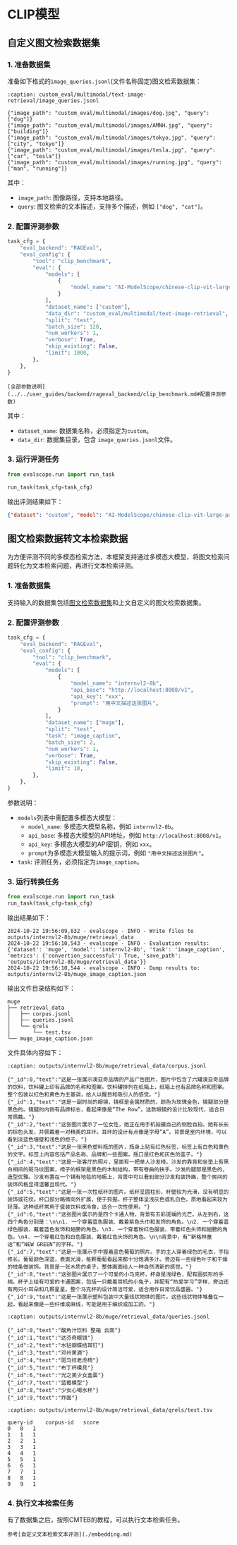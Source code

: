 # CLIP模型

## 自定义图文检索数据集

### 1. 准备数据集
准备如下格式的`image_queries.jsonl`(文件名称固定)图文检索数据集：

```{code-block} json
:caption: custom_eval/multimodal/text-image-retrieval/image_queries.jsonl

{"image_path": "custom_eval/multimodal/images/dog.jpg", "query": ["dog"]}
{"image_path": "custom_eval/multimodal/images/AMNH.jpg", "query": ["building"]}
{"image_path": "custom_eval/multimodal/images/tokyo.jpg", "query": ["city", "tokyo"]}
{"image_path": "custom_eval/multimodal/images/tesla.jpg", "query": ["car", "tesla"]}
{"image_path": "custom_eval/multimodal/images/running.jpg", "query": ["man", "running"]}
```
其中：
- `image_path`: 图像路径，支持本地路径。
- `query`: 图文检索的文本描述，支持多个描述，例如 `["dog", "cat"]`。

### 2. 配置评测参数

```python
task_cfg = {
    "eval_backend": "RAGEval",
    "eval_config": {
        "tool": "clip_benchmark",
        "eval": {
            "models": [
                {
                    "model_name": "AI-ModelScope/chinese-clip-vit-large-patch14-336px",
                }
            ],
            "dataset_name": ["custom"],
            "data_dir": "custom_eval/multimodal/text-image-retrieval",
            "split": "test",
            "batch_size": 128,
            "num_workers": 1,
            "verbose": True,
            "skip_existing": False,
            "limit": 1000,
        },
    },
}
```
```{seealso}
[全部参数说明](../../user_guides/backend/rageval_backend/clip_benchmark.md#配置评测参数)
```
其中：
- `dataset_name`: 数据集名称，必须指定为`custom`。
- `data_dir`: 数据集目录，包含 `image_queries.jsonl`文件。

### 3. 运行评测任务
```python
from evalscope.run import run_task

run_task(task_cfg=task_cfg)
```

输出评测结果如下：
```json
{"dataset": "custom", "model": "AI-ModelScope/chinese-clip-vit-large-patch14-336px", "task": "zeroshot_retrieval", "metrics": {"image_retrieval_recall@5": 1.0, "text_retrieval_recall@5": 1.0}}
```

## 图文检索数据转文本检索数据
为方便评测不同的多模态检索方法，本框架支持通过多模态大模型，将图文检索问题转化为文本检索问题，再进行文本检索评测。

### 1. 准备数据集

支持输入的数据集包括[图文检索数据集](../../user_guides/backend/rageval_backend/clip_benchmark.md#支持的数据集)和上文自定义的图文检索数据集。

### 2. 配置评测参数
```python
task_cfg = {
    "eval_backend": "RAGEval",
    "eval_config": {
        "tool": "clip_benchmark",
        "eval": {
            "models": [
                {
                    "model_name": "internvl2-8b",
                    "api_base": "http://localhost:8008/v1",
                    "api_key": "xxx",
                    "prompt": "用中文描述这张图片",
                }
            ],
            "dataset_name": ["muge"],
            "split": "test",
            "task": "image_caption",
            "batch_size": 2,
            "num_workers": 1,
            "verbose": True,
            "skip_existing": False,
            "limit": 10,
        },
    },
}
```
参数说明：
- `models`列表中需配置多模态大模型：
    - `model_name`: 多模态大模型名称，例如 `internvl2-8b`。
    - `api_base`: 多模态大模型的API地址，例如 `http://localhost:8008/v1`。
    - `api_key`: 多模态大模型的API密钥，例如 `xxx`。
    - `prompt`为多模态大模型输入的提示词，例如 `"用中文描述这张图片"`。
- `task`: 评测任务，必须指定为`image_caption`。

### 3. 运行转换任务
```python
from evalscope.run import run_task
run_task(task_cfg=task_cfg)
```

输出结果如下：
```
2024-10-22 19:56:09,832 - evalscope - INFO - Write files to outputs/internvl2-8b/muge/retrieval_data
2024-10-22 19:56:10,543 - evalscope - INFO - Evaluation results: {'dataset': 'muge', 'model': 'internvl2-8b', 'task': 'image_caption', 'metrics': {'convertion_successful': True, 'save_path': 'outputs/internvl2-8b/muge/retrieval_data'}}
2024-10-22 19:56:10,544 - evalscope - INFO - Dump results to: outputs/internvl2-8b/muge_image_caption.json
```

输出文件目录结构如下：
```
muge
├── retrieval_data
│   ├── corpus.jsonl
│   ├── queries.jsonl
│   └── qrels
│       └── test.tsv
└── muge_image_caption.json
```
文件具体内容如下：
```{code-block} json
:caption: outputs/internvl2-8b/muge/retrieval_data/corpus.jsonl

{"_id":0,"text":"这是一张展示澳亚奇品牌的产品广告图片，图片中包含了六罐澳亚奇品牌的饮料，饮料罐上印有品牌的名称和图案。饮料罐排列在纸箱上，纸箱上也有品牌名称和图案。整个包装以红色和黄色为主基调，给人以醒目和吸引人的感觉。"}
{"_id":1,"text":"这是一副时尚的眼镜，镜框是金属材质的，颜色为玫瑰金色，镜腿部分是黑色的。镜腿的内侧有品牌标志，看起来像是“The Row”。这款眼镜的设计比较现代，适合日常佩戴。"}
{"_id":2,"text":"这张图片展示了一位女性，她正在用手机拍摄自己的侧脸自拍。她有长长的棕色头发，并佩戴着一对精美的耳环。耳环的设计有点像是字母“A”。背景是室内环境，可以看到淡蓝色墙壁和浅色的柜子。"}
{"_id":3,"text":"这是一张黑色塑料瓶的图片，瓶身上贴有红色标签，标签上有白色和黄色的文字。标签上内容包括产品名称、品牌和一些图案。瓶口是红色和灰色的盖子。"}
{"_id":4,"text":"这是一张客厅的照片，里面有一把单人沙发椅。沙发的靠背和坐垫上有黑白相间的斑马纹图案，椅子的框架是黑色的木制结构，带有卷曲的扶手。沙发的腿部是黑色的，造型优雅。沙发布置在一个铺有地毯的地板上，背景中可以看到部分沙发和装饰画，整个房间的装饰风格显得温馨且现代。"}
{"_id":5,"text":"这是一张一次性纸杯的图片。纸杯呈圆柱形，杯壁较为光滑，没有明显的装饰或花纹。杯口部分略微向外扩展，便于抓握。杯子整体呈浅灰色或乳白色，质地看起来较为轻薄。这种纸杯常用于盛装饮料或冷食，适合一次性使用。"}
{"_id":6,"text":"这张图片展示的是四个卡通人物，背景有五彩斑斓的光芒。从左到右，这四个角色分别是：\n\n1. 一个穿着蓝色服装、戴着紫色头巾和发饰的角色。\n2. 一个穿着蓝绿色服装、戴着蓝色发饰和翅膀的角色。\n3. 一个穿着粉红色服装、带着红色头饰和翅膀的角色。\n4. 一个穿着红色和白色服装、戴着红色头饰的角色。\n\n背景中，有“新格林童话”和“NEW GREEN”的字样。"}
{"_id":7,"text":"这是一张展示手中握着蓝色葡萄的照片。手的主人穿着绿色的毛衣，手指修长。葡萄颜色深蓝，表面光滑，每颗葡萄看起来都十分饱满多汁。旁边有一些绿色叶子和干燥的枝条做装饰。背景是一张木质的桌子，整体画面给人一种自然清新的感觉。"}
{"_id":8,"text":"这张图片展示了一个可爱的小马克杯，杯身是浅绿色，配有圆弧形的手柄。杯子上绘有可爱的卡通图案，包括一只戴着耳机的小兔子，并配有“热爱学习”字样，旁边还有两只小耳朵和几颗星星。整个马克杯的设计简洁可爱，适合用作日常饮品盛器。"}
{"_id":9,"text":"这是一张展示塑料包装中大量线状物体的图片。这些线状物体堆叠在一起，看起来像是一些纤维或麻线，可能是用于编织或加工的。"}
```

```{code-block} json
:caption: outputs/internvl2-8b/muge/retrieval_data/queries.jsonl

{"_id":0,"text":"酸角汁饮料 整箱 云南"}
{"_id":1,"text":"达芬奇眼镜"}
{"_id":2,"text":"水钻蝴蝶结耳钉"}
{"_id":3,"text":"邓州黄酒"}
{"_id":4,"text":"斑马纹老虎椅"}
{"_id":5,"text":"布丁杯模具"}
{"_id":6,"text":"光之美少女盒蛋"}
{"_id":7,"text":"蓝莓模型"}
{"_id":8,"text":"少女心喝水杯"}
{"_id":9,"text":"炸面"}
```


```{code-block}
:caption: outputs/internvl2-8b/muge/retrieval_data/qrels/test.tsv

query-id	corpus-id	score
0	0	1
1	1	1
2	2	1
3	3	1
4	4	1
5	5	1
6	6	1
7	7	1
8	8	1
9	9	1
```

### 4. 执行文本检索任务

有了数据集之后，按照CMTEB的教程，可以执行文本检索任务。
```{seealso}
参考[自定义文本检索文本评测](./embedding.md)
```